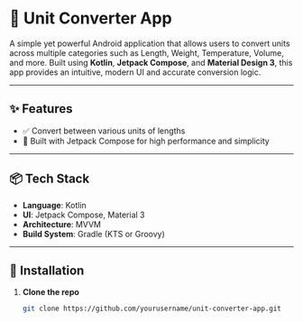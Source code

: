 # 📏 Unit Converter App

A simple yet powerful Android application that allows users to convert units across multiple categories such as Length, Weight, Temperature, Volume, and more. Built using **Kotlin**, **Jetpack Compose**, and **Material Design 3**, this app provides an intuitive, modern UI and accurate conversion logic.

---

## ✨ Features

- ✅ Convert between various units of lengths
- 🚀 Built with Jetpack Compose for high performance and simplicity
---



## 📦 Tech Stack

- **Language**: Kotlin
- **UI**: Jetpack Compose, Material 3
- **Architecture**: MVVM
- **Build System**: Gradle (KTS or Groovy)

---

## 🚀 Installation

1. **Clone the repo**
   ```bash
   git clone https://github.com/yourusername/unit-converter-app.git
